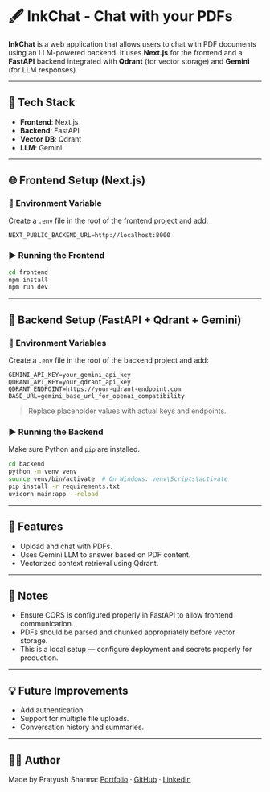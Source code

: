 # 🖋️ InkChat - Chat with your PDFs

**InkChat** is a web application that allows users to chat with PDF documents using an LLM-powered backend. It uses **Next.js** for the frontend and a **FastAPI** backend integrated with **Qdrant** (for vector storage) and **Gemini** (for LLM responses).

---

## 🧱 Tech Stack

- **Frontend**: Next.js
- **Backend**: FastAPI
- **Vector DB**: Qdrant
- **LLM**: Gemini

---

## 🌐 Frontend Setup (Next.js)

### 🔧 Environment Variable

Create a `.env` file in the root of the frontend project and add:

```env
NEXT_PUBLIC_BACKEND_URL=http://localhost:8000
````

### ▶️ Running the Frontend

```bash
cd frontend
npm install
npm run dev
```

---

## 🧠 Backend Setup (FastAPI + Qdrant + Gemini)

### 🔧 Environment Variables

Create a `.env` file in the root of the backend project and add:

```env
GEMINI_API_KEY=your_gemini_api_key
QDRANT_API_KEY=your_qdrant_api_key
QDRANT_ENDPOINT=https://your-qdrant-endpoint.com
BASE_URL=gemini_base_url_for_openai_compatibility
```

> Replace placeholder values with actual keys and endpoints.

### ▶️ Running the Backend

Make sure Python and `pip` are installed.

```bash
cd backend
python -m venv venv
source venv/bin/activate  # On Windows: venv\Scripts\activate
pip install -r requirements.txt
uvicorn main:app --reload
```

---
## 🚀 Features

* Upload and chat with PDFs.
* Uses Gemini LLM to answer based on PDF content.
* Vectorized context retrieval using Qdrant.

---

## 📌 Notes

* Ensure CORS is configured properly in FastAPI to allow frontend communication.
* PDFs should be parsed and chunked appropriately before vector storage.
* This is a local setup — configure deployment and secrets properly for production.

---

## 💡 Future Improvements

* Add authentication.
* Support for multiple file uploads.
* Conversation history and summaries.

---

## 🧑‍💻 Author

Made by Pratyush Sharma: 
[Portfolio](https://pratyush2374.vercel.app) · [GitHub](https://github.com/pratyush2374) · [LinkedIn](https://www.linkedin.com/in/pratyush2374)


